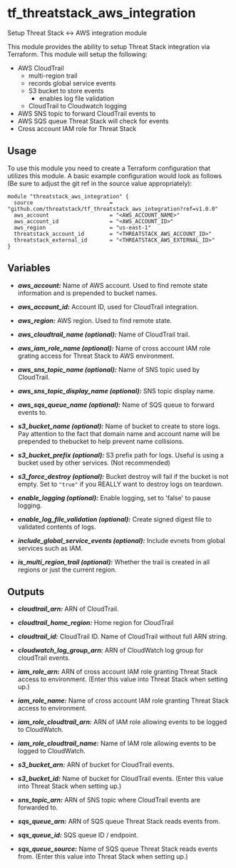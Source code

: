 # tf_threatstack_aws_integration
Setup Threat Stack <-> AWS integration module

This module provides the ability to setup Threat Stack integration via Terraform.  This module will setup the following:

* AWS CloudTrail
  * multi-region trail
  * records global service events
  * S3 bucket to store events
    * enables log file validation
  * CloudTrail to Cloudwatch logging
* AWS SNS topic to forward CloudTrail events to
* AWS SQS queue Threat Stack will check for events
* Cross account IAM role for Threat Stack


## Usage
To use this module you need to create a Terraform configuration that utilizes this module.  A basic example configuration would look as follows (Be sure to adjust the git ref in the source value appropriately):

```hcl
module "threatstack_aws_integration" {
  source                        = "github.com/threatstack/tf_threatstack_aws_integration?ref=v1.0.0"
  aws_account                   = "<AWS_ACCOUNT_NAME>"
  aws_account_id                = "<AWS_ACCOUNT_ID>"
  aws_region                    = "us-east-1"
  threatstack_account_id        = "<THREATSTACK_AWS_ACCOUNT_ID>"
  threatstack_external_id       = "<THREATSTACK_AWS_EXTERNAL_ID>"
}
```

## Variables
* ___aws_account:___ Name of AWS account.  Used to find remote state information and is prepended to bucket names.

* ___aws_account_id:___ Account ID, used for CloudTrail integration.

* ___aws_region:___ AWS region.  Used to find remote state.

* ___aws_cloudtrail_name (optional):___ Name of CloudTrail trail.

* ___aws_iam_role_name (optional):___ Name of cross account IAM role grating access for Threat Stack to AWS environment.

* ___aws_sns_topic_name (optional):___ Name of SNS topic used by CloudTrail.

* ___aws_sns_topic_display_name (optional):___ SNS topic display name.

* ___aws_sqs_queue_name (optional):___ Name of SQS queue to forward events to.

* ___s3_bucket_name (optional):___ Name of bucket to create to store logs.  Pay attention to the fact that domain name and account name will be prepended to thebucket to help prevent name collisions.

* ___s3_bucket_prefix (optional):___ S3 prefix path for logs.  Useful is using a bucket used by other services. (Not recommended)

* ___s3_force_destroy (optional):___ Bucket destroy will fail if the bucket is not empty.  Set to `"true"` if you REALLY want to destroy logs on teardown.

* ___enable_logging (optional):___ Enable logging, set to 'false' to pause logging.

* ___enable_log_file_validation (optional):___ Create signed digest file to validated contents of logs.

* ___include_global_service_events (optional):___ Include evnets from global services such as IAM.

* ___is_multi_region_trail (optional):___ Whether the trail is created in all regions or just the current region.


## Outputs
* ___cloudtrail_arn:___ ARN of CloudTrail.

* ___cloudtrail_home_region:___ Home region for CloudTrail

* ___cloudtrail_id:___ CloudTrail ID. Name of CloudTrail without full ARN string.

* ___cloudwatch_log_group_arn:___ ARN of CloudWatch log group for cloudTrail events.

* ___iam_role_arn:___ ARN of cross account IAM role granting Threat Stack access to environment.  (Enter this value into Threat Stack when setting up.)

* ___iam_role_name:___ Name of cross account IAM role granting Threat Stack access to environment.

* ___iam_role_cloudtrail_arn:___ ARN of IAM role allowing events to be logged to CloudWatch.

* ___iam_role_cloudtrail_name:___ Name of IAM role allowing events to be logged to CloudWatch.

* ___s3_bucket_arn:___ ARN of bucket for CloudTrail events.

* ___s3_bucket_id:___ Name of bucket for CloudTrail events.  (Enter this value into Threat Stack when setting up.)

* ___sns_topic_arn:___ ARN of SNS topic where CloudTrail events are forwarded to.

* ___sqs_queue_arn:___ ARN of SQS queue Threat Stack reads events from.

* ___sqs_queue_id:___ SQS queue ID / endpoint.

* ___sqs_queue_source:___ Name of SQS queue Threat Stack reads events from.  (Enter this value into Threat Stack when setting up.)
